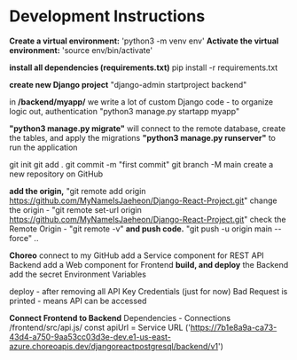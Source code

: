 # Development Instructions

**Create a virtual environment:**
'python3 -m venv env'
**Activate the virtual environment:**
'source env/bin/activate'


**install all dependencies (requirements.txt)**
pip install -r requirements.txt


**create new Django project**
"django-admin startproject backend"


in **/backend/myapp/** we write a lot of custom Django code - to organize logic out, authentication
"python3 manage.py startapp myapp"


**"python3 manage.py migrate"** will connect to the remote database, create the tables, and apply the migrations
**"python3 manage.py runserver"** to run the application


git init
git add . 
git commit -m "first commit"
git branch -M main
create a new repository on GitHub


**add the origin,**
"git remote add origin https://github.com/MyNameIsJaeheon/Django-React-Project.git"
change the origin - "git remote set-url origin https://github.com/MyNameIsJaeheon/Django-React-Project.git"
check the Remote Origin - "git remote -v"
**and push code.**
"git push -u origin main --force" ..


**Choreo**
connect to my GitHub
add a Service component for REST API Backend
add a Web component for Frontend
**build, and deploy** the Backend
add the secret Environment Variables


deploy - after removing all API Key Credentials (just for now)
Bad Request is printed - means API can be accessed


**Connect Frontend to Backend**
Dependencies - Connections
/frontend/src/api.js/
const apiUrl = Service URL ('https://7b1e8a9a-ca73-43d4-a750-9aa53cc03d3e-dev.e1-us-east-azure.choreoapis.dev/djangoreactpostgresql/backend/v1')

